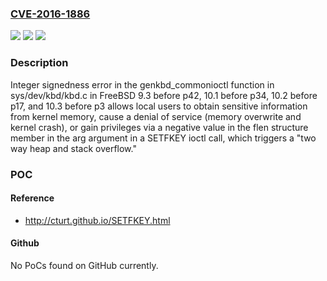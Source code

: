 ### [CVE-2016-1886](https://cve.mitre.org/cgi-bin/cvename.cgi?name=CVE-2016-1886)
![](https://img.shields.io/static/v1?label=Product&message=n%2Fa&color=blue)
![](https://img.shields.io/static/v1?label=Version&message=n%2Fa&color=blue)
![](https://img.shields.io/static/v1?label=Vulnerability&message=n%2Fa&color=brighgreen)

### Description

Integer signedness error in the genkbd_commonioctl function in sys/dev/kbd/kbd.c in FreeBSD 9.3 before p42, 10.1 before p34, 10.2 before p17, and 10.3 before p3 allows local users to obtain sensitive information from kernel memory, cause a denial of service (memory overwrite and kernel crash), or gain privileges via a negative value in the flen structure member in the arg argument in a SETFKEY ioctl call, which triggers a "two way heap and stack overflow."

### POC

#### Reference
- http://cturt.github.io/SETFKEY.html

#### Github
No PoCs found on GitHub currently.

